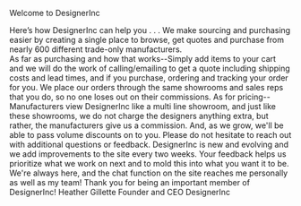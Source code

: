 Welcome to DesignerInc

Here’s how DesignerInc can help you . . .
We make sourcing and purchasing easier by creating a single place to browse, get quotes and purchase from nearly 600 different trade-only manufacturers.  
As far as purchasing and how that works--Simply add items to your cart and we will do the work of calling/emailing to get a quote including shipping costs and lead times, and if you purchase, ordering and tracking your order for you.
We place our orders through the same showrooms and sales reps that you do, so no one loses out on their commissions.
As for pricing--Manufacturers view DesignerInc like a multi line showroom, and just like these showrooms, we do not charge the designers anything extra, but rather, the manufacturers give us a commission. 
And, as we grow, we'll be able to pass volume discounts on to you.
Please do not hesitate to reach out with additional questions or feedback. DesignerInc is new and evolving and we add improvements to the site every two weeks.  Your feedback helps us prioritize what we work on next and to mold this into what you want it to be. 
We're always here, and the chat function on the site reaches me personally as well as my team!
Thank you for being an important member of DesignerInc!
Heather Gillette
Founder and CEO
DesignerInc
